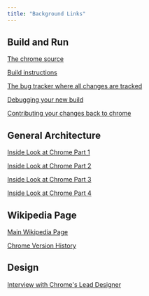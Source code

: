```yaml
---
title: "Background Links"
---
```


Build and Run
-------------
[The chrome source](https://chromium.googlesource.com/chromium/src/)

[Build instructions](https://chromium.googlesource.com/chromium/src/+/HEAD/docs/linux_build_instructions.md)

[The bug tracker where all changes are tracked](https://bugs.chromium.org/p/chromium/issues/list)

[Debugging your new build](https://chromium.googlesource.com/chromium/src/+/master/docs/linux_debugging.md)

[Contributing your changes back to chrome](https://dev.chromium.org/developers/contributing-code)
      
General Architecture
--------------------
[Inside Look at Chrome Part 1](https://developers.google.com/web/updates/2018/09/inside-browser-part1)

[Inside Look at Chrome Part 2](https://developers.google.com/web/updates/2018/09/inside-browser-part2)

[Inside Look at Chrome Part 3](https://developers.google.com/web/updates/2018/09/inside-browser-part3)

[Inside Look at Chrome Part 4](https://developers.google.com/web/updates/2018/09/inside-browser-part4)
      
Wikipedia Page
---------------
[Main Wikipedia Page](https://en.wikipedia.org/wiki/Google_Chrome)

[Chrome Version History](https://en.wikipedia.org/wiki/Google_Chrome_version_history)
      
Design
-------
[Interview with Chrome's Lead Designer](https://www.blog.google/products/chrome/redesigning-chrome-interview-chromes-lead-designer/)